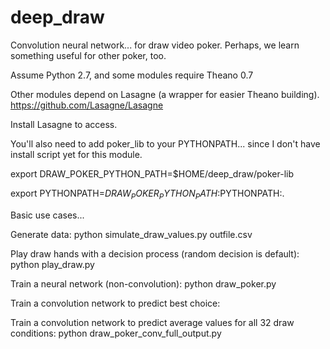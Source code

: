 # deep_draw
Convolution neural network... for draw video poker. Perhaps, we learn something useful for other poker, too.

Assume Python 2.7, and some modules require Theano 0.7

Other modules depend on Lasagne (a wrapper for easier Theano building). https://github.com/Lasagne/Lasagne

Install Lasagne to access.

You'll also need to add poker_lib to your PYTHONPATH... since I don't have install script yet for this module.

export DRAW_POKER_PYTHON_PATH=$HOME/deep_draw/poker-lib

export PYTHONPATH=$DRAW_POKER_PYTHON_PATH:$PYTHONPATH:.

Basic use cases...

Generate data: python simulate_draw_values.py outfile.csv

Play draw hands with a decision process (random decision is default): python play_draw.py

Train a neural network (non-convolution): python draw_poker.py

Train a convolution network to predict best choice: 

Train a convolution network to predict average values for all 32 draw conditions: python draw_poker_conv_full_output.py 

